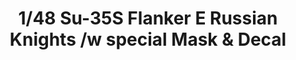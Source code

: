 ---
layout: product
title: "1/48 Su-35S Flanker E Russian Knights /w special Mask & Decal"
price: "TBA" 
desc: "Maketa"
img_path: "/assets/img/GWHS4812.jpg"
brand: "N/A"
available: false
special_offer: false
new: false
soon: false
cat: "010000"
subcat: "010900"
subsubcat: "0N/A"
sifra: "GWHS4812"
popular: false
---